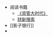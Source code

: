 - 阅读书籍
    - [《资管大时代》](https://www.dedao.cn/reader?id=EJmMZXq1b8qOpBlD69XAdP7LEGaKJWEN2q3xRnme5vrVzo4QMZYgNyk2jNA5467K)
    - [财新搜索](https://search.caixin.com/newsearch/search?special=false&keyword=%E8%B5%84%E7%AE%A1%E6%96%B0%E8%A7%84&channel=&type=1&sort=1&time=&startDate=&endDate=&page=61)
- [[影子银行]]
- 
